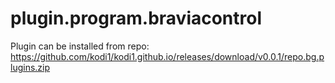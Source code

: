plugin.program.braviacontrol
=======================

Plugin can be installed from repo:
 https://github.com/kodi1/kodi1.github.io/releases/download/v0.0.1/repo.bg.plugins.zip
